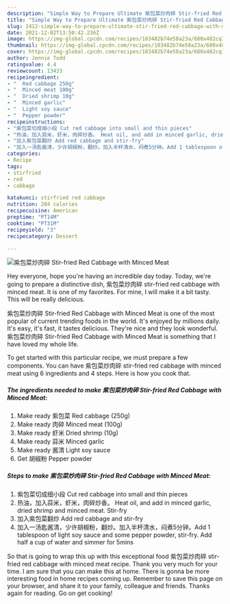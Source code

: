 ```yaml
---
description: "Simple Way to Prepare Ultimate 紫包菜炒肉碎 Stir-fried Red Cabbage with Minced Meat"
title: "Simple Way to Prepare Ultimate 紫包菜炒肉碎 Stir-fried Red Cabbage with Minced Meat"
slug: 2412-simple-way-to-prepare-ultimate-stir-fried-red-cabbage-with-minced-meat
date: 2021-12-02T13:50:42.236Z
image: https://img-global.cpcdn.com/recipes/103482b74e58a23a/680x482cq70/紫包菜炒肉碎-stir-fried-red-cabbage-with-minced-meat-recipe-main-photo.jpg
thumbnail: https://img-global.cpcdn.com/recipes/103482b74e58a23a/680x482cq70/紫包菜炒肉碎-stir-fried-red-cabbage-with-minced-meat-recipe-main-photo.jpg
cover: https://img-global.cpcdn.com/recipes/103482b74e58a23a/680x482cq70/紫包菜炒肉碎-stir-fried-red-cabbage-with-minced-meat-recipe-main-photo.jpg
author: Jennie Todd
ratingvalue: 4.4
reviewcount: 13433
recipeingredient:
- "  Red cabbage 250g"
- "  Minced meat 100g"
- "  Dried shrimp 10g"
- "  Minced garlic"
- "  Light soy sauce"
- "  Pepper powder"
recipeinstructions:
- "紫包菜切成细小段 Cut red cabbage into small and thin pieces"
- "热油，加入蒜米，虾米，肉碎炒香。 Heat oil, and add in minced garlic, dried shrimp and minced meat. Stir-fry"
- "加入紫包菜翻炒 Add red cabbage and stir-fry"
- "加入一汤匙酱清，少许胡椒粉，翻炒。加入半杯清水，闷煮5分钟。Add 1 tablespoon of light soy sauce and some pepper powder, stir-fry. Add half a cup of water and simmer for 5mins"
categories:
- Recipe
tags:
- stirfried
- red
- cabbage

katakunci: stirfried red cabbage 
nutrition: 284 calories
recipecuisine: American
preptime: "PT14M"
cooktime: "PT31M"
recipeyield: "3"
recipecategory: Dessert

---
```



![紫包菜炒肉碎 Stir-fried Red Cabbage with Minced Meat](https://img-global.cpcdn.com/recipes/103482b74e58a23a/680x482cq70/紫包菜炒肉碎-stir-fried-red-cabbage-with-minced-meat-recipe-main-photo.jpg)

Hey everyone, hope you're having an incredible day today. Today, we're going to prepare a distinctive dish, 紫包菜炒肉碎 stir-fried red cabbage with minced meat. It is one of my favorites. For mine, I will make it a bit tasty. This will be really delicious.

紫包菜炒肉碎 Stir-fried Red Cabbage with Minced Meat is one of the most popular of current trending foods in the world. It's enjoyed by millions daily. It's easy, it's fast, it tastes delicious. They're nice and they look wonderful. 紫包菜炒肉碎 Stir-fried Red Cabbage with Minced Meat is something that I have loved my whole life.




To get started with this particular recipe, we must prepare a few components. You can have 紫包菜炒肉碎 stir-fried red cabbage with minced meat using 6 ingredients and 4 steps. Here is how you cook that.

<!--inarticleads1-->

##### The ingredients needed to make 紫包菜炒肉碎 Stir-fried Red Cabbage with Minced Meat:

1. Make ready  紫包菜 Red cabbage (250g)
1. Make ready  肉碎 Minced meat (100g)
1. Make ready  虾米 Dried shrimp (10g)
1. Make ready  蒜米 Minced garlic
1. Make ready  酱清 Light soy sauce
1. Get  胡椒粉 Pepper powder




<!--inarticleads2-->

##### Steps to make 紫包菜炒肉碎 Stir-fried Red Cabbage with Minced Meat:

1. 紫包菜切成细小段 Cut red cabbage into small and thin pieces
1. 热油，加入蒜米，虾米，肉碎炒香。 Heat oil, and add in minced garlic, dried shrimp and minced meat. Stir-fry
1. 加入紫包菜翻炒 Add red cabbage and stir-fry
1. 加入一汤匙酱清，少许胡椒粉，翻炒。加入半杯清水，闷煮5分钟。Add 1 tablespoon of light soy sauce and some pepper powder, stir-fry. Add half a cup of water and simmer for 5mins




So that is going to wrap this up with this exceptional food 紫包菜炒肉碎 stir-fried red cabbage with minced meat recipe. Thank you very much for your time. I am sure that you can make this at home. There is gonna be more interesting food in home recipes coming up. Remember to save this page on your browser, and share it to your family, colleague and friends. Thanks again for reading. Go on get cooking!
